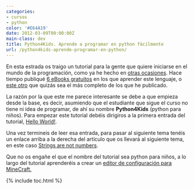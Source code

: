 ```yaml
---
categories:
- cursos
- python
color: '#E64A19'
date: 2012-03-09T00:00:00Z
main-class: dev
title: Python4Kids. Aprende a programar en python fácilmente
url: /python4kids-aprende-programar-en-python/
---
```


<div class="separator" >
<amp-img on="tap:lightbox1" role="button" tabindex="0" layout="responsive"  src="" id="logo" name="py" class="icono" />
</div>

En esta estrada os traigo un tutorial para la gente que quiere iniciarse en el mundo de la programación, como ya he hecho en [otras ocasiones][1]. Hace tiempo publiqué [6 eBooks gratuitos][2] en los que aprender este lenguaje, o [este otro][3] que quizás sea el más completo de los que he publicado.

La razón por la que este me parece interesante se debe a que empieza desde la base, es decir, asumiendo que el estudiante que sigue el curso no tiene ni idea de programar, de ahí su nombre **Python4Kids** (python para niños). Para empezar este tutorial debéis dirigiros a la primera entrada del tutorial, <a target="_blank" href="http://python4kids.wordpress.com/2010/07/01/hello-world/">Hello World!</a>.

Una vez termineis de leer esa entrada, para pasar al siguiente tema tenéis un enlace arriba a la derecha del artículo que os llevará al siguiente tema, en este caso <a target="_blank" href="http://python4kids.wordpress.com/2010/07/01/strings-are-not-numbers/">Strings are not numbers</a>.

Que no os engañe el que el nombre del tutorial sea python para niños, a lo largo del tutorial aprenderéis a crear un <a target="_blank" href="http://python4kids.wordpress.com/2012/02/28/minecraft-config-editor-part-2/">editor de configuración para MineCraft.</a>



 [1]: https://elbauldelprogramador.com/label/python
 [2]: https://elbauldelprogramador.com/6-e-books-gratuitos-para-aprenter
 [3]: https://elbauldelprogramador.com/python-para-principiantes

{% include toc.html %}
